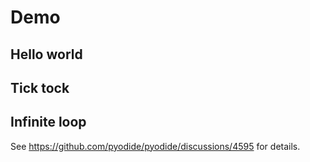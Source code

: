# Demo

<script setup>
import Editor from './src/Editor.vue'

const hello = `
name = input("What's your name? ")
if name:
  print(f"Hello {name}!")
else:
  print(f"Hello stranger!")

`.trim()

const clock = `
import time

for i in range(6):
  if i % 2 == 0:
    print('tick')
  else:
    print('tock')
  time.sleep(1)

`.trim()

const loop = `
x = 0
while True:
  x = x + 1
  # print(x) # uncommenting this line makes "stop running" fail

`.trim()
</script>

## Hello world

<Editor id="hello" :code="hello" />


## Tick tock

<Editor id="clock" :code="clock" />

## Infinite loop

<Editor id="loop" :code="loop" />

See https://github.com/pyodide/pyodide/discussions/4595 for details.
